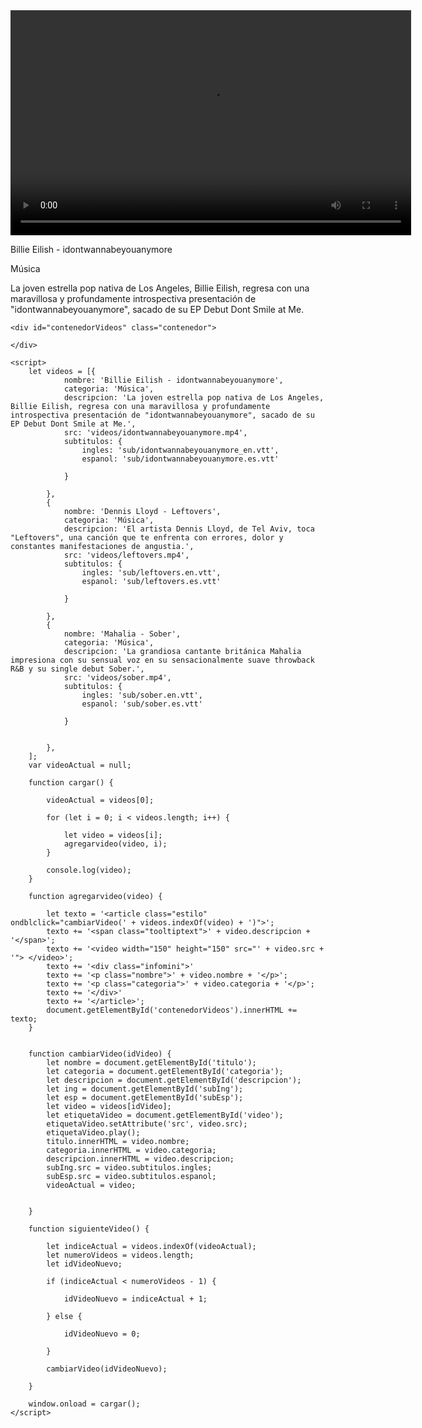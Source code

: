 <!DOCTYPE html>
<html lang="en">
<head>
    <meta charset="UTF-8">
    <link rel="stylesheet" href="css/main.css">
    <title>Reproductor de Video</title>
</head>

<body>
    <div class="reproductor">
        <video width="641" height="360" src="videos/1.mp4" controls id="video" onended="siguienteVideo()">
            <track src="sub/idontwannabeyouanymore_en.vtt" kind="subtitles" srclang="en" label="English" id="subIng" default>
            <track src="sub/idontwannabeyouanymore.es.vtt" kind="subtitles" srclang="es" label="Español" id="subEsp">
        </video>
        <div class="info">
            <p id="titulo">Billie Eilish - idontwannabeyouanymore</p>
            <p id="categoria">Música</p>
            <p id="descripcion">La joven estrella pop nativa de Los Angeles, Billie Eilish, regresa con una maravillosa y profundamente introspectiva presentación de "idontwannabeyouanymore", sacado de su EP Debut Dont Smile at Me.</p>
        </div>
    </div>

    <div id="contenedorVideos" class="contenedor">

    </div>

    <script>
        let videos = [{
                nombre: 'Billie Eilish - idontwannabeyouanymore',
                categoria: 'Música',
                descripcion: 'La joven estrella pop nativa de Los Angeles, Billie Eilish, regresa con una maravillosa y profundamente introspectiva presentación de "idontwannabeyouanymore", sacado de su EP Debut Dont Smile at Me.',
                src: 'videos/idontwannabeyouanymore.mp4',
                subtitulos: {
                    ingles: 'sub/idontwannabeyouanymore_en.vtt',
                    espanol: 'sub/idontwannabeyouanymore.es.vtt'

                }

            },
            {
                nombre: 'Dennis Lloyd - Leftovers',
                categoria: 'Música',
                descripcion: 'El artista Dennis Lloyd, de Tel Aviv, toca "Leftovers", una canción que te enfrenta con errores, dolor y constantes manifestaciones de angustia.',
                src: 'videos/leftovers.mp4',
                subtitulos: {
                    ingles: 'sub/leftovers.en.vtt',
                    espanol: 'sub/leftovers.es.vtt'

                }

            },
            {
                nombre: 'Mahalia - Sober',
                categoria: 'Música',
                descripcion: 'La grandiosa cantante británica Mahalia impresiona con su sensual voz en su sensacionalmente suave throwback R&B y su single debut Sober.',
                src: 'videos/sober.mp4',
                subtitulos: {
                    ingles: 'sub/sober.en.vtt',
                    espanol: 'sub/sober.es.vtt'

                }


            },
        ];
        var videoActual = null;

        function cargar() {

            videoActual = videos[0];

            for (let i = 0; i < videos.length; i++) {

                let video = videos[i];
                agregarvideo(video, i);
            }
            
            console.log(video);
        }

        function agregarvideo(video) {

            let texto = '<article class="estilo" ondblclick="cambiarVideo(' + videos.indexOf(video) + ')">';
            texto += '<span class="tooltiptext">' + video.descripcion + '</span>';
            texto += '<video width="150" height="150" src="' + video.src + '"> </video>';
            texto += '<div class="infomini">'
            texto += '<p class="nombre">' + video.nombre + '</p>';
            texto += '<p class="categoria">' + video.categoria + '</p>';
            texto += '</div>'
            texto += '</article>';
            document.getElementById('contenedorVideos').innerHTML += texto;
        }


        function cambiarVideo(idVideo) {
            let nombre = document.getElementById('titulo');
            let categoria = document.getElementById('categoria');
            let descripcion = document.getElementById('descripcion');
            let ing = document.getElementById('subIng');
            let esp = document.getElementById('subEsp');
            let video = videos[idVideo];
            let etiquetaVideo = document.getElementById('video');
            etiquetaVideo.setAttribute('src', video.src);
            etiquetaVideo.play();
            titulo.innerHTML = video.nombre;
            categoria.innerHTML = video.categoria;
            descripcion.innerHTML = video.descripcion;
            subIng.src = video.subtitulos.ingles;
            subEsp.src = video.subtitulos.espanol;
            videoActual = video;


        }

        function siguienteVideo() {

            let indiceActual = videos.indexOf(videoActual);
            let numeroVideos = videos.length;
            let idVideoNuevo;

            if (indiceActual < numeroVideos - 1) {

                idVideoNuevo = indiceActual + 1;

            } else {

                idVideoNuevo = 0;

            }

            cambiarVideo(idVideoNuevo);

        }

        window.onload = cargar();
    </script>
</body>
</html>
